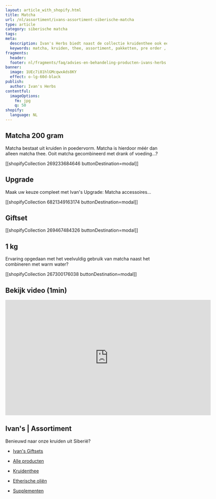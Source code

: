 ```yaml
---
layout: article_with_shopify.html
title: Matcha
url: /nl/assortiment/ivans-assortiment-siberische-matcha
type: article
category: siberische matcha
tags:
meta:
  description: Ivan's Herbs biedt naast de collectie kruidenthee ook een assortiment aan Siberische matcha aan. Matcha is meer dan alleen thee. Ooit matcha gecombineerd met drank of voeding...?
  keywords: matcha, kruiden, thee, assortiment, pakketten, pre order , drank, voeding, collectie, kruidenthee, water, 1 kg
fragments:
  header:
  footer: nl/fragments/faq/advies-en-behandeling-producten-ivans-herbs
banner:
  image: 1UEc7i81hlGMcqwxAds8KY
  effect: o-lg-60d-black
publish:
  author: Ivan's Herbs
contentful:
  imageOptions:
    fm: jpg
    q: 50
shopify:
  language: NL
---
```

## Matcha 200 gram

Matcha bestaat uit kruiden in poedervorm. Matcha is hierdoor méér dan alleen matcha thee. Ooit matcha gecombineerd met drank of voeding...?

[[shopifyCollection 269233684646 buttonDestination=modal]]

## Upgrade

Maak uw keuze compleet met Ivan's Upgrade: Matcha accessoires...

[[shopifyCollection 6821349163174 buttonDestination=modal]]

## Giftset

[[shopifyCollection 269467484326 buttonDestination=modal]]

## 1 kg

Ervaring opgedaan met het veelvuldig gebruik van matcha naast het combineren met warm water?

[[shopifyCollection 267300176038 buttonDestination=modal]]

## Bekijk video (1min)

<iframe id="ytplayer" type="text/html" width="640" height="360" src="https://www.youtube.com/embed/ZfVLRgJHHCo?autoplay=1" frameborder="0"></iframe>

## Ivan's | Assortiment

Benieuwd naar onze kruiden uit Siberië?

* [Ivan's Giftsets](/nl/assortiment/ivans-giftsets)

* [Alle producten](/nl/assortiment/pre-order)

* [Kruidenthee](/nl/assortiment/ivans-assortiment-siberische-kruidenthee)

* [Etherische oliën](/nl/assortiment/ivans-assortiment-etherische-olien)

* [Supplementen](/nl/assortiment/ivans-assortiment-supplementen)
